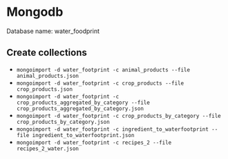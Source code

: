 # Mongodb 

Database name: water_foodprint

## Create collections
* `mongoimport -d water_footprint -c animal_products --file animal_products.json`
* `mongoimport -d water_footprint -c crop_products --file crop_products.json`
* `mongoimport -d water_footprint -c crop_products_aggregated_by_category --file crop_products_aggregated_by_category.json`
* `mongoimport -d water_footprint -c crop_products_by_category --file crop_products_by_category.json`
* `mongoimport -d water_footprint -c ingredient_to_waterfootprint --file ingredient_to_waterfootprint.json`
* `mongoimport -d water_footprint -c recipes_2 --file recipes_2_water.json`
